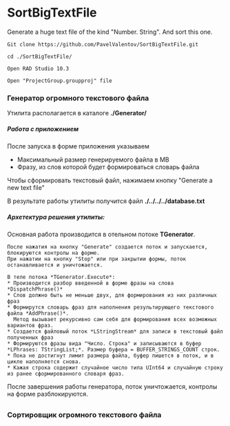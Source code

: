 # SortBigTextFile
Generate a huge text file of the kind "Number. String". And sort this one.

    Git clone https://github.com/PavelValentov/SortBigTextFile.git
    
    cd ./SortBigTextFile/ 
    
    Open RAD Studio 10.3
    
    Open "ProjectGroup.groupproj" file 

### Генератор огромного текстового файла

Утилита располагается в каталоге **./Generator/**

##### Работа с приложением

После запуска в форме приложения указываем

* Максимальный размер генерируемого файла в MB
* Фразу, из слов которой будет формироваться словарь файла

Чтобы сформировать текстовый файл, нажимаем кнопку "Generate a new text file"

В результате работы утилиты получится файл **./../../../database.txt**

##### Архетектура решения утилиты:
 
Основная работа производится в отельном потоке **TGenerator**.

```text
После нажатия на кнопку "Generate" создается поток и запускается, блокируются контролы на форме.
При нажатии на кнопку "Stop" или при закрытии формы, поток останавливается и уничтожается.

В теле потока *TGenerator.Execute*:
* Производится разбор введенной в форме фразы на слова *DispatchPhrase()*
* Слов должно быть не меньше двух, для формирования из них различных фраз
* Формирутся словарь фраз для наполнения результирующего текстового файла *AddPhrase()*.
  Метод вызывает рекурсивно сам себя для формирования всех возможных вариантов фраз.
* Создается файловый поток *LStringStream* для записи в текстовый файл полученных фраз
* Формируются фразы вида "Число. Строка" и записываются в буфер *LPhrases: TStringList;*. Размер буфера = BUFFER_STRINGS_COUNT строк.
* Пока не достигнут лимит размера файла, буфер пишется в поток, и в цикле наполняется снова.
* Кажая строка содержит случайное число типа UInt64 и случайную строку из ранее сформированного словаря фраз.     
```
После завершения работы генератора, поток уничтожается, контролы на форме разблокируются.

##

### Сортировщик огромного текстового файла
